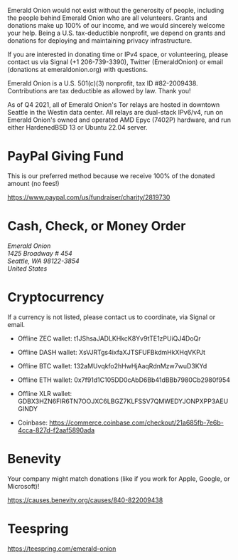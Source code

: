 <p>Emerald Onion would not exist without the generosity of people, including the people behind Emerald Onion who are all volunteers. Grants and donations make up 100% of our income, and we would sincerely welcome your help. Being a U.S. tax-deductible nonprofit, we depend on grants and donations for deploying and maintaining privacy infrastructure.</p>

<p>If you are interested in donating time or IPv4 space, or volunteering, please contact us via Signal (+1 206-739-3390), Twitter (EmeraldOnion) or email (donations at emeraldonion.org) with questions.</p>

<p>Emerald Onion is a U.S. 501(c)(3) nonprofit, tax ID #82-2009438. Contributions are tax deductible as allowed by law. Thank you!</p>

As of Q4 2021, all of Emerald Onion's Tor relays are hosted in downtown Seattle in the Westin data center. All relays are dual-stack IPv6/v4, run on Emerald Onion's owned and operated AMD Epyc (7402P) hardware, and run either HardenedBSD 13 or Ubuntu 22.04 server.

# PayPal Giving Fund

This is our preferred method because we receive 100% of the donated amount (no fees!)

<a href="https://www.paypal.com/us/fundraiser/charity/2819730" target="_blank">https://www.paypal.com/us/fundraiser/charity/2819730</a>

# Cash, Check, or Money Order

<address>Emerald Onion
<br />1425 Broadway # 454
<br />Seattle, WA 98122-3854
<br />United States</address>

# Cryptocurrency

If a currency is not listed, please contact us to coordinate, via Signal or email.

* Offline ZEC wallet: t1JShsaJADLKHkcK8Yv9tTE1zPUiQJ4DoQr

* Offline DASH wallet: XsVJRTgs4ixfaXJTSFUFBkdmHkXHqVKPJt

* Offline BTC wallet: 132aMUvqkfo2hHwHjAaqRdnMzw7wuD3KYd

* Offline ETH wallet: 0x7f91d1C105DD0cAbD6Bb41dBBb7980Cb2980f954

* Offline XLR wallet: GDBX3HZN6FIR6TN7OOJXC6LBGZ7KLFSSV7QMWEDYJONPXPP3AEUGINDY

* Coinbase: <a href="https://commerce.coinbase.com/checkout/21a685fb-7e6b-4cca-827d-f2aaf5890ada" target="_blank">https://commerce.coinbase.com/checkout/21a685fb-7e6b-4cca-827d-f2aaf5890ada</a>

# Benevity

Your company might match donations (like if you work for Apple, Google, or Microsoft)!

<a href="https://causes.benevity.org/causes/840-822009438" target="_blank">https://causes.benevity.org/causes/840-822009438</a>

# Teespring

<a href="https://teespring.com/emerald-onion" target="_blank">https://teespring.com/emerald-onion</a>
<br />
<br />
